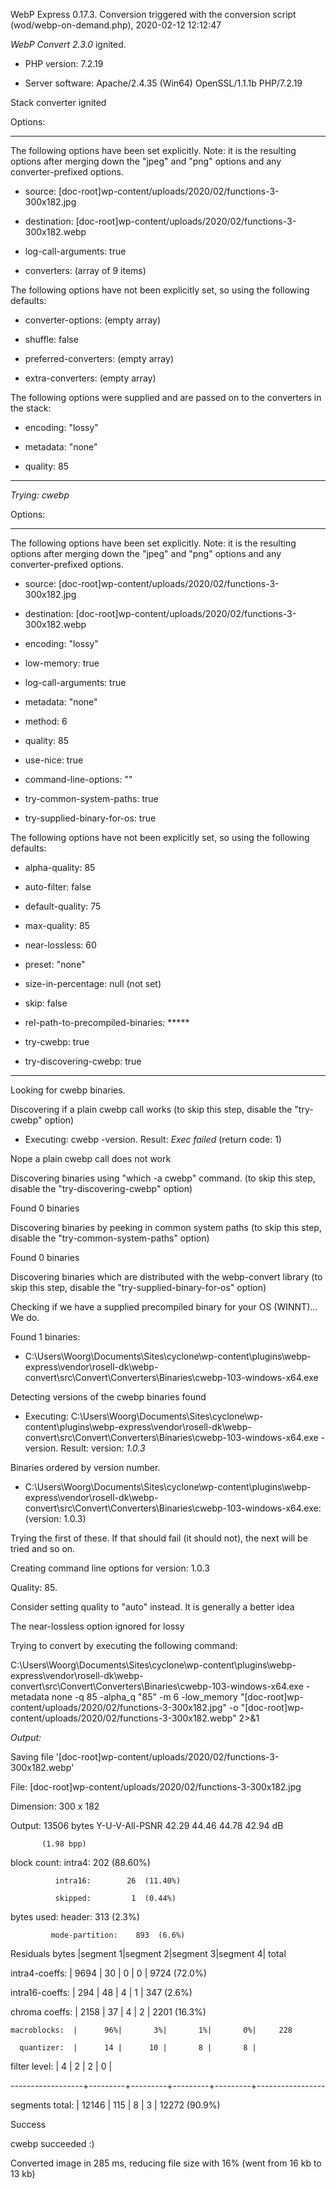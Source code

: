 WebP Express 0.17.3. Conversion triggered with the conversion script (wod/webp-on-demand.php), 2020-02-12 12:12:47

*WebP Convert 2.3.0*  ignited.
- PHP version: 7.2.19
- Server software: Apache/2.4.35 (Win64) OpenSSL/1.1.1b PHP/7.2.19

Stack converter ignited

Options:
------------
The following options have been set explicitly. Note: it is the resulting options after merging down the "jpeg" and "png" options and any converter-prefixed options.
- source: [doc-root]wp-content/uploads/2020/02/functions-3-300x182.jpg
- destination: [doc-root]wp-content/uploads/2020/02/functions-3-300x182.webp
- log-call-arguments: true
- converters: (array of 9 items)

The following options have not been explicitly set, so using the following defaults:
- converter-options: (empty array)
- shuffle: false
- preferred-converters: (empty array)
- extra-converters: (empty array)

The following options were supplied and are passed on to the converters in the stack:
- encoding: "lossy"
- metadata: "none"
- quality: 85
------------


*Trying: cwebp* 

Options:
------------
The following options have been set explicitly. Note: it is the resulting options after merging down the "jpeg" and "png" options and any converter-prefixed options.
- source: [doc-root]wp-content/uploads/2020/02/functions-3-300x182.jpg
- destination: [doc-root]wp-content/uploads/2020/02/functions-3-300x182.webp
- encoding: "lossy"
- low-memory: true
- log-call-arguments: true
- metadata: "none"
- method: 6
- quality: 85
- use-nice: true
- command-line-options: ""
- try-common-system-paths: true
- try-supplied-binary-for-os: true

The following options have not been explicitly set, so using the following defaults:
- alpha-quality: 85
- auto-filter: false
- default-quality: 75
- max-quality: 85
- near-lossless: 60
- preset: "none"
- size-in-percentage: null (not set)
- skip: false
- rel-path-to-precompiled-binaries: *****
- try-cwebp: true
- try-discovering-cwebp: true
------------

Looking for cwebp binaries.
Discovering if a plain cwebp call works (to skip this step, disable the "try-cwebp" option)
- Executing: cwebp -version. Result: *Exec failed* (return code: 1)
Nope a plain cwebp call does not work
Discovering binaries using "which -a cwebp" command. (to skip this step, disable the "try-discovering-cwebp" option)
Found 0 binaries
Discovering binaries by peeking in common system paths (to skip this step, disable the "try-common-system-paths" option)
Found 0 binaries
Discovering binaries which are distributed with the webp-convert library (to skip this step, disable the "try-supplied-binary-for-os" option)
Checking if we have a supplied precompiled binary for your OS (WINNT)... We do.
Found 1 binaries: 
- C:\Users\Woorg\Documents\Sites\cyclone\wp-content\plugins\webp-express\vendor\rosell-dk\webp-convert\src\Convert\Converters\Binaries\cwebp-103-windows-x64.exe
Detecting versions of the cwebp binaries found
- Executing: C:\Users\Woorg\Documents\Sites\cyclone\wp-content\plugins\webp-express\vendor\rosell-dk\webp-convert\src\Convert\Converters\Binaries\cwebp-103-windows-x64.exe -version. Result: version: *1.0.3*
Binaries ordered by version number.
- C:\Users\Woorg\Documents\Sites\cyclone\wp-content\plugins\webp-express\vendor\rosell-dk\webp-convert\src\Convert\Converters\Binaries\cwebp-103-windows-x64.exe: (version: 1.0.3)
Trying the first of these. If that should fail (it should not), the next will be tried and so on.
Creating command line options for version: 1.0.3
Quality: 85. 
Consider setting quality to "auto" instead. It is generally a better idea
The near-lossless option ignored for lossy
Trying to convert by executing the following command:
C:\Users\Woorg\Documents\Sites\cyclone\wp-content\plugins\webp-express\vendor\rosell-dk\webp-convert\src\Convert\Converters\Binaries\cwebp-103-windows-x64.exe -metadata none -q 85 -alpha_q "85" -m 6 -low_memory "[doc-root]wp-content/uploads/2020/02/functions-3-300x182.jpg" -o "[doc-root]wp-content/uploads/2020/02/functions-3-300x182.webp" 2>&1

*Output:* 
Saving file '[doc-root]wp-content/uploads/2020/02/functions-3-300x182.webp'
File:      [doc-root]wp-content/uploads/2020/02/functions-3-300x182.jpg
Dimension: 300 x 182
Output:    13506 bytes Y-U-V-All-PSNR 42.29 44.46 44.78   42.94 dB
           (1.98 bpp)
block count:  intra4:        202  (88.60%)
              intra16:        26  (11.40%)
              skipped:         1  (0.44%)
bytes used:  header:            313  (2.3%)
             mode-partition:    893  (6.6%)
 Residuals bytes  |segment 1|segment 2|segment 3|segment 4|  total
  intra4-coeffs:  |    9694 |      30 |       0 |       0 |    9724  (72.0%)
 intra16-coeffs:  |     294 |      48 |       4 |       1 |     347  (2.6%)
  chroma coeffs:  |    2158 |      37 |       4 |       2 |    2201  (16.3%)
    macroblocks:  |      96%|       3%|       1%|       0%|     228
      quantizer:  |      14 |      10 |       8 |       8 |
   filter level:  |       4 |       2 |       2 |       0 |
------------------+---------+---------+---------+---------+-----------------
 segments total:  |   12146 |     115 |       8 |       3 |   12272  (90.9%)

Success
cwebp succeeded :)

Converted image in 285 ms, reducing file size with 16% (went from 16 kb to 13 kb)
